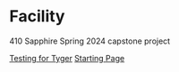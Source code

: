 # Facility
410 Sapphire Spring 2024 capstone project



[Testing for Tyger](./tygertest.html)
[Starting Page](https://zwasique.github.io/Facility/)
